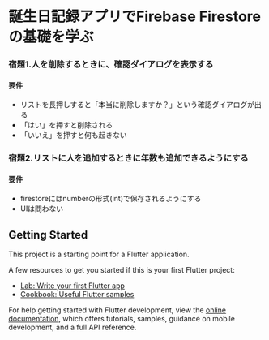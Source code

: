# 誕生日記録アプリでFirebase Firestoreの基礎を学ぶ

### 宿題1.人を削除するときに、確認ダイアログを表示する

#### 要件
- リストを長押しすると「本当に削除しますか？」という確認ダイアログが出る
- 「はい」を押すと削除される
- 「いいえ」を押すと何も起きない

### 宿題2.リストに人を追加するときに年数も追加できるようにする

#### 要件
- firestoreにはnumberの形式(int)で保存されるようにする
- UIは問わない

## Getting Started

This project is a starting point for a Flutter application.

A few resources to get you started if this is your first Flutter project:

- [Lab: Write your first Flutter app](https://docs.flutter.dev/get-started/codelab)
- [Cookbook: Useful Flutter samples](https://docs.flutter.dev/cookbook)

For help getting started with Flutter development, view the
[online documentation](https://docs.flutter.dev/), which offers tutorials,
samples, guidance on mobile development, and a full API reference.
